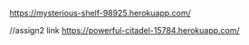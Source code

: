 https://mysterious-shelf-98925.herokuapp.com/

//assign2 link
https://powerful-citadel-15784.herokuapp.com/

